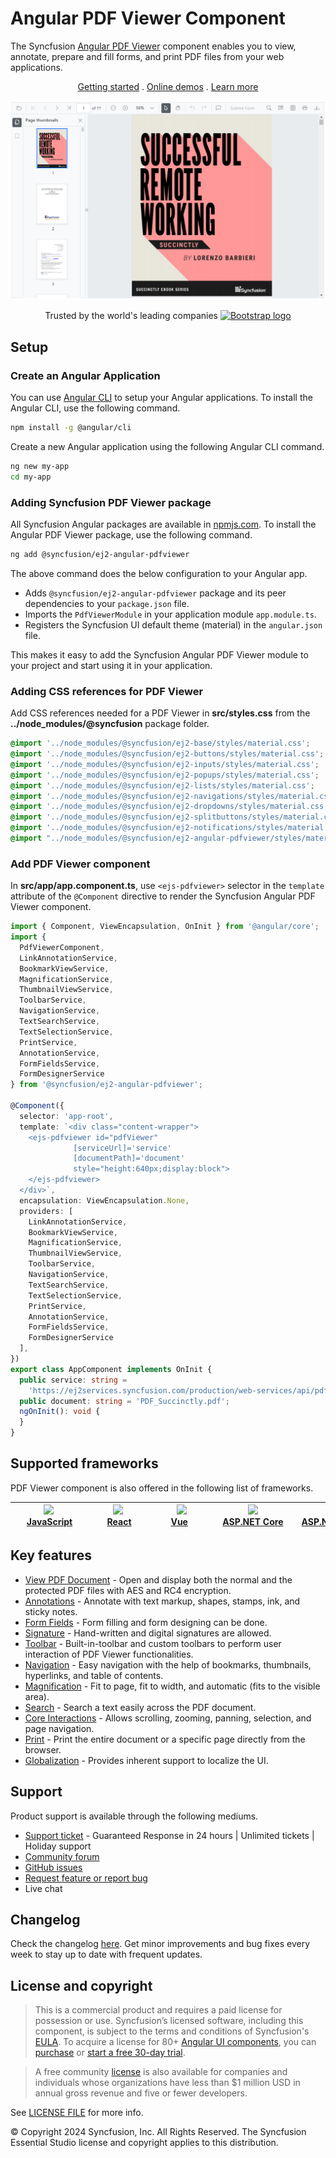 # Angular PDF Viewer Component

The Syncfusion [Angular PDF Viewer](https://www.syncfusion.com/angular-ui-components/angular-pdf-viewer?utm_source=npm&utm_medium=listing&utm_campaign=angular-pdf-viewer-npm) component enables you to view, annotate, prepare and fill forms, and print PDF files from your web applications.

<p align="center">
    <a href="https://ej2.syncfusion.com/angular/documentation/pdfviewer/getting-started/?utm_source=npm&utm_medium=listing&utm_campaign=angular-pdf-viewer-npm">Getting started</a> .
    <a href="https://ej2.syncfusion.com/angular/demos/?utm_source=npm&utm_medium=listing&utm_campaign=angular-pdf-viewer-npm#/fluent2/pdfviewer/default">Online demos</a> .
    <a href="https://www.syncfusion.com/angular-components/angular-pdf-viewer?utm_source=npm&utm_medium=listing&utm_campaign=angular-pdf-viewer-npm">Learn more</a>
</p>

<p align="center">
    <img src="https://raw.githubusercontent.com/SyncfusionExamples/nuget-img/master/angular/angular-pdf-viewer.png" alt="Angular PDF Viewer Component"/>
</p>

<p align="center">
Trusted by the world's leading companies
  <a href="https://www.syncfusion.com">
    <img src="https://raw.githubusercontent.com/SyncfusionExamples/nuget-img/master/syncfusion/syncfusion-trusted-companies.webp" alt="Bootstrap logo">
  </a>
</p>

## Setup

### Create an Angular Application

You can use [Angular CLI](https://github.com/angular/angular-cli) to setup your Angular applications. To install the Angular CLI, use the following command.

```bash
npm install -g @angular/cli
```

Create a new Angular application using the following Angular CLI command.

```bash
ng new my-app
cd my-app
```

### Adding Syncfusion PDF Viewer package

All Syncfusion Angular packages are available in [npmjs.com](https://www.npmjs.com/~syncfusionorg). To install the Angular PDF Viewer package, use the following command.

```bash
ng add @syncfusion/ej2-angular-pdfviewer
```

The above command does the below configuration to your Angular app.

* Adds `@syncfusion/ej2-angular-pdfviewer` package and its peer dependencies to your `package.json` file.
* Imports the `PdfViewerModule` in your application module `app.module.ts`.
* Registers the Syncfusion UI default theme (material) in the `angular.json` file.

This makes it easy to add the Syncfusion Angular PDF Viewer module to your project and start using it in your application.

### Adding CSS references for PDF Viewer

Add CSS references needed for a PDF Viewer in **src/styles.css** from the **../node_modules/@syncfusion** package folder.

```css
@import '../node_modules/@syncfusion/ej2-base/styles/material.css';
@import '../node_modules/@syncfusion/ej2-buttons/styles/material.css';
@import '../node_modules/@syncfusion/ej2-inputs/styles/material.css';
@import '../node_modules/@syncfusion/ej2-popups/styles/material.css';
@import '../node_modules/@syncfusion/ej2-lists/styles/material.css';
@import '../node_modules/@syncfusion/ej2-navigations/styles/material.css';
@import '../node_modules/@syncfusion/ej2-dropdowns/styles/material.css';
@import '../node_modules/@syncfusion/ej2-splitbuttons/styles/material.css';
@import '../node_modules/@syncfusion/ej2-notifications/styles/material.css';  
@import "../node_modules/@syncfusion/ej2-angular-pdfviewer/styles/material.css";
```

### Add PDF Viewer component

In **src/app/app.component.ts**, use `<ejs-pdfviewer>` selector in the `template` attribute of the `@Component` directive to render the Syncfusion Angular PDF Viewer component.

```typescript
import { Component, ViewEncapsulation, OnInit } from '@angular/core';
import {
  PdfViewerComponent,
  LinkAnnotationService,
  BookmarkViewService,
  MagnificationService,
  ThumbnailViewService,
  ToolbarService,
  NavigationService,
  TextSearchService,
  TextSelectionService,
  PrintService,
  AnnotationService,
  FormFieldsService,
  FormDesignerService
} from '@syncfusion/ej2-angular-pdfviewer';

@Component({
  selector: 'app-root',
  template: `<div class="content-wrapper">
    <ejs-pdfviewer id="pdfViewer"
              [serviceUrl]='service'
              [documentPath]='document'
              style="height:640px;display:block">
    </ejs-pdfviewer>
  </div>`,
  encapsulation: ViewEncapsulation.None,
  providers: [
    LinkAnnotationService,
    BookmarkViewService,
    MagnificationService,
    ThumbnailViewService,
    ToolbarService,
    NavigationService,
    TextSearchService,
    TextSelectionService,
    PrintService,
    AnnotationService,
    FormFieldsService,
    FormDesignerService
  ],
})
export class AppComponent implements OnInit {
  public service: string =
    'https://ej2services.syncfusion.com/production/web-services/api/pdfviewer';
  public document: string = 'PDF_Succinctly.pdf';
  ngOnInit(): void {
  }
}
```

## Supported frameworks

PDF Viewer component is also offered in the following list of frameworks.

| [<img src="https://ej2.syncfusion.com/github/images/js.svg" height="50" />](https://www.syncfusion.com/javascript-ui-controls?utm_medium=listing&utm_source=github)<br/>&nbsp;&nbsp;&nbsp;&nbsp;&nbsp;[JavaScript](https://www.syncfusion.com/javascript-ui-controls?utm_medium=listing&utm_source=github)&nbsp;&nbsp;&nbsp;&nbsp; | [<img src="https://ej2.syncfusion.com/github/images/react.svg"  height="50" />](https://www.syncfusion.com/react-ui-components?utm_medium=listing&utm_source=github)<br/>&nbsp;&nbsp;&nbsp;&nbsp;&nbsp;&nbsp;&nbsp;[React](https://www.syncfusion.com/react-ui-components?utm_medium=listing&utm_source=github)&nbsp;&nbsp;&nbsp;&nbsp;&nbsp;&nbsp; | [<img src="https://ej2.syncfusion.com/github/images/vue.svg" height="50" />](https://www.syncfusion.com/vue-ui-components?utm_medium=listing&utm_source=github)<br/>&nbsp;&nbsp;&nbsp;&nbsp;&nbsp;&nbsp;&nbsp;[Vue](https://www.syncfusion.com/vue-ui-components?utm_medium=listing&utm_source=github)&nbsp;&nbsp;&nbsp;&nbsp;&nbsp;&nbsp;&nbsp;&nbsp;&nbsp; | [<img src="https://ej2.syncfusion.com/github/images/netcore.svg" height="50" />](https://www.syncfusion.com/aspnet-core-ui-controls?utm_medium=listing&utm_source=github)<br/>&nbsp;&nbsp;[ASP.NET&nbsp;Core](https://www.syncfusion.com/aspnet-core-ui-controls?utm_medium=listing&utm_source=github)&nbsp;&nbsp; | [<img src="https://ej2.syncfusion.com/github/images/netmvc.svg" height="50" />](https://www.syncfusion.com/aspnet-mvc-ui-controls?utm_medium=listing&utm_source=github)<br/>&nbsp;&nbsp;[ASP.NET&nbsp;MVC](https://www.syncfusion.com/aspnet-mvc-ui-controls?utm_medium=listing&utm_source=github)&nbsp;&nbsp; |
| :-----: | :-----: | :-----: | :-----: | :-----: |

## Key features

* [View PDF Document](https://ej2.syncfusion.com/angular/documentation/pdfviewer/getting-started/) - Open and display both the normal and the protected PDF files with AES and RC4 encryption.
* [Annotations](https://ej2.syncfusion.com/angular/documentation/pdfviewer/annotation/text-markup-annotation/) - Annotate with text markup, shapes, stamps, ink, and sticky notes.
* [Form Fields](https://ej2.syncfusion.com/angular/documentation/pdfviewer/form-designer/create-fillable-PDF-forms/create-programmatically/) - Form filling and form designing can be done.
* [Signature](https://ej2.syncfusion.com/angular/documentation/pdfviewer/handwritten-signature/) - Hand-written and digital signatures are allowed.
* [Toolbar](https://ej2.syncfusion.com/angular/documentation/pdfviewer/toolbar/) - Built-in-toolbar and custom toolbars to perform user interaction of PDF Viewer functionalities.
* [Navigation](https://ej2.syncfusion.com/angular/documentation/pdfviewer/navigation/) - Easy navigation with the help of bookmarks, thumbnails, hyperlinks, and table of contents.
* [Magnification](https://ej2.syncfusion.com/angular/documentation/pdfviewer/magnification/) - Fit to page, fit to width, and automatic (fits to the visible area).
* [Search](https://ej2.syncfusion.com/angular/documentation/pdfviewer/text-search/) - Search a text easily across the PDF document.	
* [Core Interactions](https://ej2.syncfusion.com/angular/documentation/pdfviewer/interaction-mode/) - Allows scrolling, zooming, panning, selection, and page navigation.
* [Print](https://ej2.syncfusion.com/angular/documentation/pdfviewer/print/) - Print the entire document or a specific page directly from the browser.
* [Globalization](https://ej2.syncfusion.com/angular/documentation/pdfviewer/globalization/) - Provides inherent support to localize the UI.

## Support

Product support is available through the following mediums.

* [Support ticket](https://support.syncfusion.com/support/tickets/create) - Guaranteed Response in 24 hours | Unlimited tickets | Holiday support
* [Community forum](https://www.syncfusion.com/forums/angular-js2?utm_source=npm&utm_medium=listing&utm_campaign=angular-pdf-viewer-npm)
* [GitHub issues](https://github.com/syncfusion/ej2-angular-ui-components/issues/new)
* [Request feature or report bug](https://www.syncfusion.com/feedback/angular?utm_source=npm&utm_medium=listing&utm_campaign=angular-pdf-viewer-npm)
* Live chat

## Changelog

Check the changelog [here](https://github.com/syncfusion/ej2-angular-ui-components/blob/master/components/pdfviewer/CHANGELOG.md?utm_source=npm&utm_medium=listing&utm_campaign=angular-pdf-viewer-npm). Get minor improvements and bug fixes every week to stay up to date with frequent updates.

## License and copyright

> This is a commercial product and requires a paid license for possession or use. Syncfusion’s licensed software, including this component, is subject to the terms and conditions of Syncfusion's [EULA](https://www.syncfusion.com/eula/es/). To acquire a license for 80+ [Angular UI components](https://www.syncfusion.com/angular-components), you can [purchase](https://www.syncfusion.com/sales/products) or [start a free 30-day trial](https://www.syncfusion.com/account/manage-trials/start-trials).

> A free community [license](https://www.syncfusion.com/products/communitylicense) is also available for companies and individuals whose organizations have less than $1 million USD in annual gross revenue and five or fewer developers.

See [LICENSE FILE](https://github.com/syncfusion/ej2/blob/master/license?utm_source=npm&utm_medium=listing&utm_campaign=angular-pdf-viewer-npm) for more info.

&copy; Copyright 2024 Syncfusion, Inc. All Rights Reserved. The Syncfusion Essential Studio license and copyright applies to this distribution.

